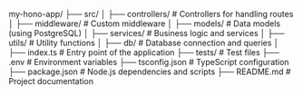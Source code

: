 my-hono-app/
├── src/
│   ├── controllers/          # Controllers for handling routes
│   ├── middleware/           # Custom middleware
│   ├── models/               # Data models (using PostgreSQL)
│   ├── services/             # Business logic and services
│   ├── utils/                # Utility functions
│   ├── db/                   # Database connection and queries
│   ├── index.ts              # Entry point of the application
├── tests/                    # Test files
├── .env                      # Environment variables
├── tsconfig.json             # TypeScript configuration
├── package.json              # Node.js dependencies and scripts
├── README.md                 # Project documentation